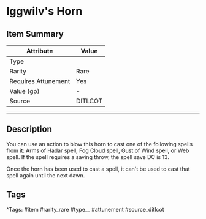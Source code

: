 # Iggwilv's Horn

## Item Summary

| Attribute            | Value                        |
|----------------------|------------------------------|
| Type                 |   |
| Rarity               | Rare             |
| Requires Attunement  | Yes                |
| Value (gp)           | -    |
| Source               | DITLCOT |

---

## Description

You can use an action to blow this horn to cast one of the following spells from it: Arms of Hadar spell, Fog Cloud spell, Gust of Wind spell, or Web spell. If the spell requires a saving throw, the spell save DC is 13.

Once the horn has been used to cast a spell, it can't be used to cast that spell again until the next dawn.

## Tags

^Tags: #item #rarity_rare #type__ #attunement #source_ditlcot